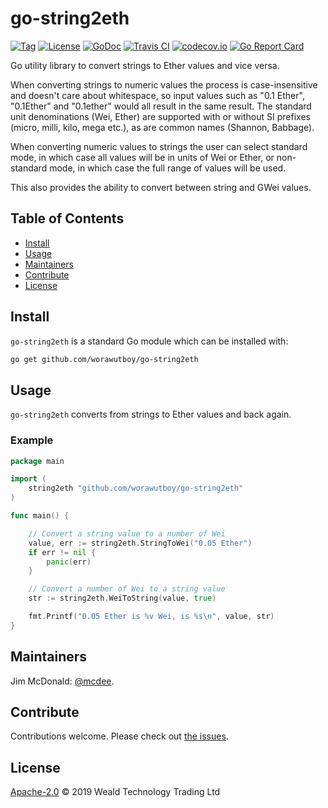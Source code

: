 # go-string2eth

[![Tag](https://img.shields.io/github/tag/worawutboy/go-string2eth.svg)](https://github.com/worawutboy/go-string2eth/releases/)
[![License](https://img.shields.io/github/license/worawutboy/go-string2eth.svg)](LICENSE)
[![GoDoc](https://godoc.org/github.com/worawutboy/go-string2eth?status.svg)](https://godoc.org/github.com/worawutboy/go-string2eth)
[![Travis CI](https://img.shields.io/travis/worawutboy/go-string2eth.svg)](https://travis-ci.org/worawutboy/go-string2eth)
[![codecov.io](https://img.shields.io/codecov/c/github/worawutboy/go-string2eth.svg)](https://codecov.io/github/worawutboy/go-string2eth)
[![Go Report Card](https://goreportcard.com/badge/github.com/worawutboy/go-string2eth)](https://goreportcard.com/report/github.com/worawutboy/go-string2eth)

Go utility library to convert strings to Ether values and vice versa.

When converting strings to numeric values the process is case-insensitive and doesn't care about whitespace, so input values such as "0.1 Ether", "0.1Ether" and "0.1ether" would all result in the same result.  The standard unit denominations (Wei, Ether) are supported with or without SI prefixes (micro, milli, kilo, mega etc.), as are common names (Shannon, Babbage).

When converting numeric values to strings the user can select standard mode, in which case all values will be in units of Wei or Ether, or non-standard mode, in which case the full range of values will be used.

This also provides the ability to convert between string and GWei values.

## Table of Contents

- [Install](#install)
- [Usage](#usage)
- [Maintainers](#maintainers)
- [Contribute](#contribute)
- [License](#license)

## Install

`go-string2eth` is a standard Go module which can be installed with:

```sh
go get github.com/worawutboy/go-string2eth
```

## Usage

`go-string2eth` converts from strings to Ether values and back again.

### Example

```go
package main

import (
	string2eth "github.com/worawutboy/go-string2eth"
)

func main() {

    // Convert a string value to a number of Wei
    value, err := string2eth.StringToWei("0.05 Ether")
    if err != nil {
        panic(err)
    }

    // Convert a number of Wei to a string value
    str := string2eth.WeiToString(value, true)

    fmt.Printf("0.05 Ether is %v Wei, is %s\n", value, str)
}
```

## Maintainers

Jim McDonald: [@mcdee](https://github.com/mcdee).

## Contribute

Contributions welcome. Please check out [the issues](https://github.com/worawutboy/go-string2eth/issues).

## License

[Apache-2.0](LICENSE) © 2019 Weald Technology Trading Ltd
